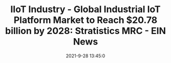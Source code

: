 ---
"title": "IIoT Industry - Global Industrial IoT Platform Market to Reach $20.78 billion by 2028: Stratistics MRC - EIN News"
"date": "2021-9-28 13:45:0"
"feed_name": "GOOGLENEWSINDUSTRIAL"
"feed_website": "https://news.google.com/search?q=industrial%2Bincident&hl=en-US&gl=US&ceid=US:en"
"feed_rss": "https://news.google.com/rss/search?q=industrial%2Bincident&hl=en-US&gl=US&ceid=US:en"
"link": "http://www.einnews.com/pr_news/552379961/iiot-industry-global-industrial-iot-platform-market-to-reach-20-78-billion-by-2028-stratistics-mrc"
"source": "{'href': 'http://www.einnews.com', 'title': 'EIN News'}"
"file": "_posts/2021-1-1-e459c948764883b0ab892946cc61dd1657dd5388.md"
"accident": "0"
"drilling": "0"
"dead": "0"
"injured": "0"
"arrested": "0"
"where": "unknown site"
"place": "unknown place"
---